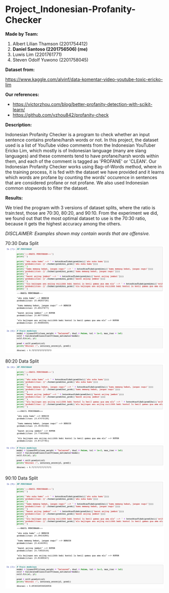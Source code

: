 # Project_Indonesian-Profanity-Checker

**Made by Team:**
1. Albert Lilian Thamson (2201754412)
2. **Daniel Santoso (2201756506) (me)**
3. Luwis Lim (2201761771)
4. Steven Odolf Yuwono (2201758045)

**Dataset from:**

https://www.kaggle.com/alvinf/data-komentar-video-youtube-toxic-ericko-lim

**Our references:**
- https://victorzhou.com/blog/better-profanity-detection-with-scikit-learn/
- https://github.com/vzhou842/profanity-check

**Description:**

Indonesian Profanity Checker is a program to check whether an input sentence contains profane/harsh words or not. In this project, the dataset used is a list of YouTube video comments from the Indonesian YouTuber Ericko Lim, which mostly is of Indonesian language (many are slang languages) and these comments tend to have profane/harsh words within them, and each of the comment is tagged as 'PROFANE' or 'CLEAN'. Our Indonesian Profanity Checker works using Bag-of-Words method, where in the training process, it is fed with the dataset we have provided and it learns which words are profane by counting the words' occurence in sentences that are considered profane or not profane. We also used Indonesian common stopwords to filter the dataset.

**Results:**

We tried the program with 3 versions of dataset splits, where the ratio is train:test, those are 70:30, 80:20, and 90:10. From the experiment we did, we found out that the most optimal dataset to use is the 70:30 ratio, because it gets the highest accuracy among the others.

*DISCLAIMER: Examples shown may contain words that are offensive.*

70:30 Data Split
![](/data(split70+stopwords)/percobaan(70).png)
![](/data(split70+stopwords)/acc(70).png)

80:20 Data Split
![](/data(split80+stopwords)/percobaan(80).png)
![](/data(split80+stopwords)/acc(80).png)

90:10 Data Split
![](/data(split90+stopwords)/percobaan(90).png)
![](/data(split90+stopwords)/acc(90).png)
